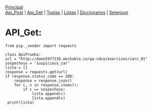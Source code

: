 [Principal](../README.md)<br/>
[Api_Post](READMEPOST.md) | [Api_Get](READMEGET.md)  | [Tuplas](READMETupleSet.md) | [Listas](READMELIST.md) | [Diccionarios](READMEDIC.md) | [Selenium](../Selenium/README.md)<br/>
# API_Get:

    from pip._vendor import requests 
    
    class ApiPrueba:
    url = "http://demo5977139.mockable.io/qa-cdco/exercises/cars_01"
    sospechoso = 'suspicious_car'
    lista = []
    response = requests.get(url)
    if response.status_code == 200:
        response = response.json()
        for c, v in response.items():
            if c == sospechoso:
                lista.append(c)
                lista.append(v)
     print(lista)
